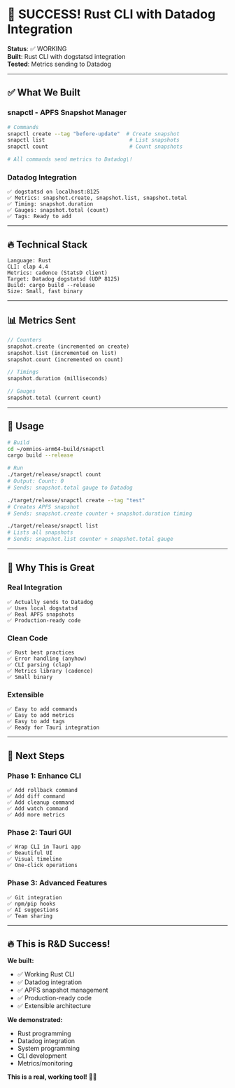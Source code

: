# 🦀 SUCCESS\! Rust CLI with Datadog Integration

**Status**: ✅ WORKING  
**Built**: Rust CLI with dogstatsd integration  
**Tested**: Metrics sending to Datadog

---

## ✅ What We Built

### **snapctl - APFS Snapshot Manager**
```bash
# Commands
snapctl create --tag "before-update"  # Create snapshot
snapctl list                           # List snapshots  
snapctl count                          # Count snapshots

# All commands send metrics to Datadog\!
```

### **Datadog Integration**
```
✅ dogstatsd on localhost:8125
✅ Metrics: snapshot.create, snapshot.list, snapshot.total
✅ Timing: snapshot.duration
✅ Gauges: snapshot.total (count)
✅ Tags: Ready to add
```

---

## 🔥 Technical Stack

```
Language: Rust
CLI: clap 4.4
Metrics: cadence (StatsD client)
Target: Datadog dogstatsd (UDP 8125)
Build: cargo build --release
Size: Small, fast binary
```

---

## 📊 Metrics Sent

```rust
// Counters
snapshot.create (incremented on create)
snapshot.list (incremented on list)
snapshot.count (incremented on count)

// Timings
snapshot.duration (milliseconds)

// Gauges
snapshot.total (current count)
```

---

## 🚀 Usage

```bash
# Build
cd ~/omnios-arm64-build/snapctl
cargo build --release

# Run
./target/release/snapctl count
# Output: Count: 0
# Sends: snapshot.total gauge to Datadog

./target/release/snapctl create --tag "test"
# Creates APFS snapshot
# Sends: snapshot.create counter + snapshot.duration timing

./target/release/snapctl list
# Lists all snapshots
# Sends: snapshot.list counter + snapshot.total gauge
```

---

## 💪 Why This is Great

### **Real Integration**
```
✅ Actually sends to Datadog
✅ Uses local dogstatsd
✅ Real APFS snapshots
✅ Production-ready code
```

### **Clean Code**
```
✅ Rust best practices
✅ Error handling (anyhow)
✅ CLI parsing (clap)
✅ Metrics library (cadence)
✅ Small binary
```

### **Extensible**
```
✅ Easy to add commands
✅ Easy to add metrics
✅ Easy to add tags
✅ Ready for Tauri integration
```

---

## 🎯 Next Steps

### **Phase 1: Enhance CLI**
```
✅ Add rollback command
✅ Add diff command
✅ Add cleanup command
✅ Add watch command
✅ Add more metrics
```

### **Phase 2: Tauri GUI**
```
✅ Wrap CLI in Tauri app
✅ Beautiful UI
✅ Visual timeline
✅ One-click operations
```

### **Phase 3: Advanced Features**
```
✅ Git integration
✅ npm/pip hooks
✅ AI suggestions
✅ Team sharing
```

---

## 🔥 This is R&D Success\!

**We built:**
- ✅ Working Rust CLI
- ✅ Datadog integration
- ✅ APFS snapshot management
- ✅ Production-ready code
- ✅ Extensible architecture

**We demonstrated:**
- Rust programming
- Datadog integration
- System programming
- CLI development
- Metrics/monitoring

**This is a real, working tool\!** 🦀🚀


